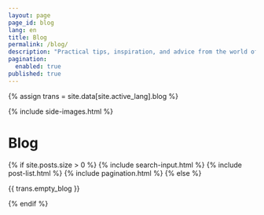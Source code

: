 ```yaml
---
layout: page
page_id: blog
lang: en
title: Blog
permalink: /blog/
description: "Practical tips, inspiration, and advice from the world of technology, productivity, and personal development—for anyone who wants to improve their skills and lifestyle."
pagination:
  enabled: true
published: true
---
```

{% assign trans = site.data[site.active_lang].blog %}

{% include side-images.html %}
<h1>Blog</h1>
{% if site.posts.size > 0 %}
  {% include search-input.html %}
  {% include post-list.html %}
  {% include pagination.html %}
{% else %}
  <p>{{ trans.empty_blog }}</p>
{% endif %}